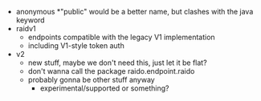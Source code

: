 
* anonymous
  *"public" would be a better name, but clashes with the java keyword
* raidv1
  * endpoints compatible with the legacy V1 implementation
  * including V1-style token auth 
* v2
  * new stuff, maybe we don't need this, just let it be flat?
  * don't wanna call the package raido.endpoint.raido
  * probably gonna be other stuff anyway
    * experimental/supported or something?